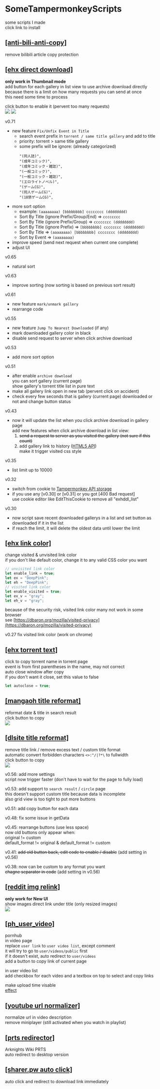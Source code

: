# SomeTampermonkeyScripts  
some scripts I made  
click link to install  

## [[anti-bili-anti-copy]](https://github.com/x94fujo6rpg/SomeTampermonkeyScripts/raw/master/anti-bili-anti-copy.user.js)  
remove bilibili article copy protection  

## [[ehx direct download]](https://github.com/x94fujo6rpg/SomeTampermonkeyScripts/raw/master/ehx_direct_download.user.js)  
**only work in Thumbnail mode**  
add button for each gallery in list view to use archive download directly  
because there is a limit on how many requests you can send at once  
this need some time to process  

click button to enable it (pervent too many requests)  
![](https://i.imgur.com/9jpsTPl.png)
![](https://i.imgur.com/xkXzdrS.png)

v0.71  
- new feature `Fix/Unfix Event in Title` 
  - search event prefix in `torrent / same title gallery` and add to title
  - priority: torrent > same title gallery
  - some prefix will be ignore: (already categorized)
    ```
    "(同人誌)",
    "(成年コミック)",
    "(成年コミック・雑誌)",
    "(一般コミック)",
    "(一般コミック・雑誌)",
    "(エロライトノベル)",
    "(ゲームCG)",
    "(同人ゲームCG)",
    "(18禁ゲームCG)",  
    ```
- more sort option  
    - example: `(aaaaaaaa) [bbbbbbbb] cccccccc (dddddddd)`  
    - Sort By Title (ignore Prefix/Group/End) => `cccccccc`
    - Sort By Title (ignore Prefix/Group) => `cccccccc (dddddddd)`  
    - Sort By Title (ignore Prefix) => `[bbbbbbbb] cccccccc (dddddddd)`  
    - Sort By Title => `(aaaaaaaa) [bbbbbbbb] cccccccc (dddddddd)`  
    - Sort by Event => `(aaaaaaaa)`  
- improve speed (send next request when current one complete)  
- adjust UI

v0.65 
- natural sort  

v0.63 
- improve sorting (now sorting is based on previous sort result)  

v0.61 
- new feature `mark/unmark gallery`  
- rearrange code  

v0.55 
- new feature `Jump To Nearest Downloaded` (if any)  
- mark downloaded gallery color in black  
- disable send request to server when click archive download  

v0.53 
- add more sort option  

v0.51 
- after enable `archive download`  
you can sort gallery (current page)  
show gallery's torrent title list in pure text  
- make all gallery link open in new tab (pervent click on accident)  
- check every few seconds that is gallery (current page) downloaded or not and change button status  

v0.43 
- now it will update the list when you click archive download in gallery page  
add new features when click archive download in list view:  
  1. ~~send a request to server as you visited the gallery (not sure if this count)~~  
  2. add gallery link to history ([HTML5 API](https://developer.mozilla.org/en-US/docs/Web/API/History))  
    make it trigger visited css style

v0.35 
- list limit up to 10000  

v0.32
- switch from cookie to [Tampermonkey API storage](https://www.tampermonkey.net/documentation.php)  
- if you use any [v0.30] or [v0.31] or you got [400 Bad request]  
use cookie editor like EditThisCookie to remove all "exhddl_list"  

v0.30 
- now script save recent downloaded gallerys in a list and set button as downloaded if it in the list  
- if reach the limit, it will delete the oldest data until lower the limit  

## [[ehx link color]](https://github.com/x94fujo6rpg/SomeTampermonkeyScripts/raw/master/ehx_link_color.user.js)  
change visited & unvisited link color  
if you don't like default color, change it to any valid CSS color you want  
```js
// unvisited link color
let enable_link = true;
let ex = "DeepPink";
let eh = "DeepPink";
// visited link color
let enable_visited = true;
let ex_v = "gray";
let eh_v = "gray";
```
because of the security risk, visited link color many not work in some browser  
see [https://dbaron.org/mozilla/visited-privacy](https://dbaron.org/mozilla/visited-privacy)  

v0.27 fix visited link color (work on chrome)

## [[ehx torrent text]](https://github.com/x94fujo6rpg/SomeTampermonkeyScripts/raw/master/ehx_torrent_text.user.js)  
click to copy torrent name in torrent page  
event is from first parentheses in the name, may not correct  
auto close window after copy  
if you don't want it close, set this value to false  
```js
let autoclose = true;
``` 

## [[mangaoh title reformat]](https://github.com/x94fujo6rpg/SomeTampermonkeyScripts/raw/master/mangaoh_title_reformat.user.js)  
reformat date & title in search result  
click button to copy  
![](https://i.imgur.com/amKQlOX.jpg)  

## [[dlsite title reformat]](https://github.com/x94fujo6rpg/SomeTampermonkeyScripts/raw/master/dlsite_title_reformat.user.js)  
remove title link / remove excess text / custom title format  
automatic convert forbidden characters `<>:"/|?*\` to fullwidth  
click button to copy  
![](https://i.imgur.com/kdsvTit.jpg)  

v0.56: add more settings  
script now trigger faster (don't have to wait for the page to fully load)  

v0.53: add support to `search result` / `circle` page  
this doesn't support custom title because data is incomplete  
also grid view is too tight to put more buttons  

v0.51: add copy button for each data  

v0.48: fix some issue in getData  

v0.45: rearrange buttons (use less space)  
now old buttons only appear when:  
original != custom  
default_format != original & default_format != custom  

v0.41: ~~add old button back, edit code to enable / disable~~ (add setting in v0.56)  

v0.38: now can be custom to any format you want  
~~chagne separator in code~~ (add setting in v0.56)  

## [[reddit img relink]](https://github.com/x94fujo6rpg/SomeTampermonkeyScripts/raw/master/reddit_img_relink.user.js)  
**only work for New UI**  
show images direct link under title (only resized images)  
![](https://i.imgur.com/pw1fW6X.jpg)  

## [[ph_user_video]](https://github.com/x94fujo6rpg/SomeTampermonkeyScripts/raw/master/ph_user_video.user.js)
pornhub  
in video page  
replace `user link` to `user video list`, except comment  
it will try to go to ```user/videos/public``` first  
if it doesn't exist, auto redirect to ```user/videos```  
add a button to copy link of current page  

in user video list  
add checkbox for each video and a textbox on top to select and copy links  

make upload time visable  
[effect](https://i.imgur.com/lL6sJZX.png)  

## [[youtube url normalizer]](https://github.com/x94fujo6rpg/SomeTampermonkeyScripts/raw/master/ytb_url_normalizer.user.js)
normalize url in video description  
remove miniplayer (still activated when you watch in playlist)  

## [[prts redirector]](https://github.com/x94fujo6rpg/SomeTampermonkeyScripts/raw/master/prts_redirector.user.js)
Arknights Wiki PRTS  
auto redirect to desktop version  

## [[sharer.pw auto click]](https://github.com/x94fujo6rpg/SomeTampermonkeyScripts/raw/master/sharer-pw_auto_click.user.js)  
auto click and redirect to download link immediately  
